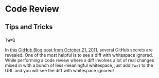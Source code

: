 # Code Review  

## Tips and Tricks  

### `?w=1`  

In [this GitHub Blog post from October 21, 2011](https://blog.github.com/2011-10-21-github-secrets/), several GitHub secrets are revealed. One of the most helpful is to see a diff with whitespace ignored. While performing a code review where a diff involves a lot of real changes mixed in with a bunch of less-meaningful whitespace, just add `?w=1` to the URL and you will see the diff with whitespace ignored!  

